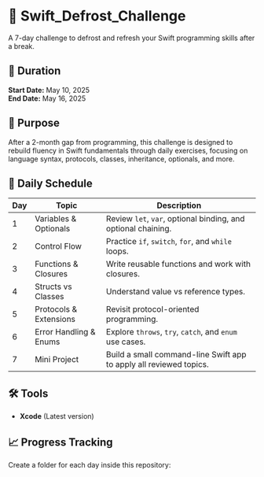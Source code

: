 # 🧊 Swift_Defrost_Challenge

A 7-day challenge to defrost and refresh your Swift programming skills after a break.

## 📅 Duration
**Start Date:** May 10, 2025  
**End Date:** May 16, 2025  

## 📌 Purpose
After a 2-month gap from programming, this challenge is designed to rebuild fluency in Swift fundamentals through daily exercises, focusing on language syntax, protocols, classes, inheritance, optionals, and more.

## 📖 Daily Schedule

| Day | Topic | Description |
|-----|-------|-------------|
| 1   | Variables & Optionals | Review `let`, `var`, optional binding, and optional chaining. |
| 2   | Control Flow | Practice `if`, `switch`, `for`, and `while` loops. |
| 3   | Functions & Closures | Write reusable functions and work with closures. |
| 4   | Structs vs Classes | Understand value vs reference types. |
| 5   | Protocols & Extensions | Revisit protocol-oriented programming. |
| 6   | Error Handling & Enums | Explore `throws`, `try`, `catch`, and `enum` use cases. |
| 7   | Mini Project | Build a small command-line Swift app to apply all reviewed topics. |

## 🛠 Tools
- **Xcode** (Latest version)

## 📈 Progress Tracking
Create a folder for each day inside this repository:
